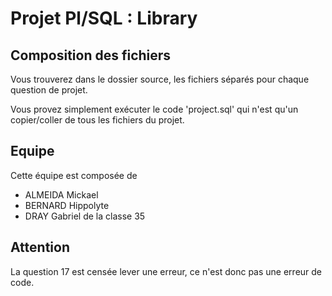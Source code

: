 # Projet Pl/SQL : Library

## Composition des fichiers
Vous trouverez dans le dossier source, les fichiers séparés pour chaque question de projet.

Vous provez simplement exécuter le code 'project.sql' qui n'est qu'un copier/coller de tous les fichiers du projet.

## Equipe
Cette équipe est composée de
- ALMEIDA Mickael
- BERNARD Hippolyte
- DRAY Gabriel
de la classe 35

## Attention
La question 17 est censée lever une erreur, ce n'est donc pas une erreur de code.